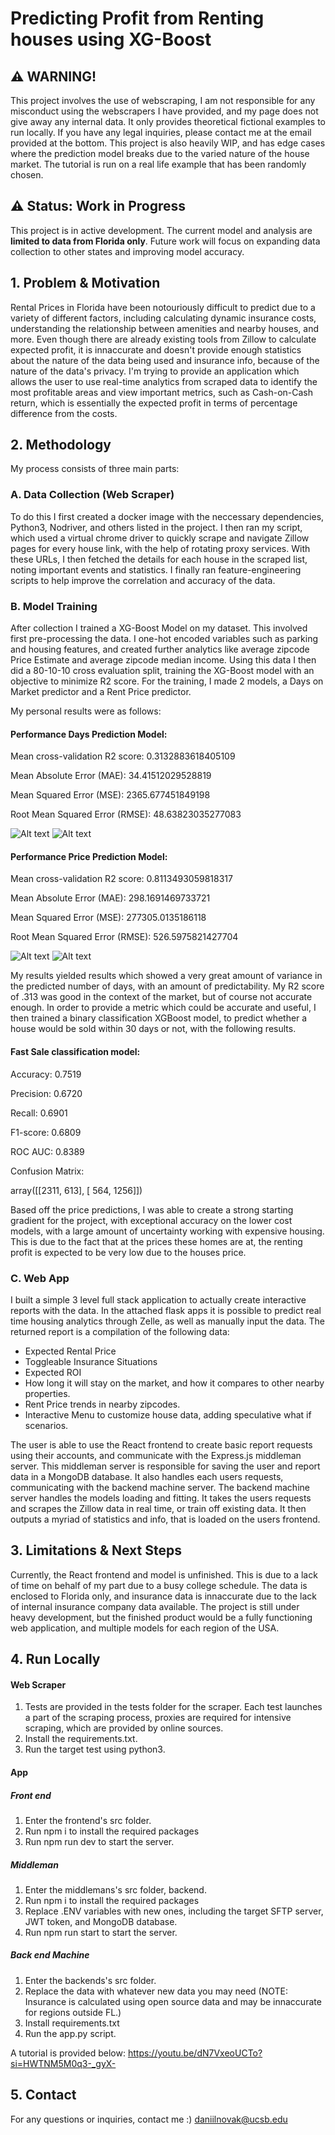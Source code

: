 # Predicting Profit from Renting houses using XG-Boost

## ⚠️ WARNING!

This project involves the use of webscraping, I am not responsible for any misconduct using the webscrapers I have provided, and my page does not give away any internal data. It only provides theoretical fictional examples to run locally. If you have any legal inquiries, please contact me at the email provided at the bottom. This project is also heavily WIP, and has edge cases where the prediction model breaks due to the varied nature of the house market. The tutorial is run on a real life example that has been randomly chosen.

## ⚠️ Status: Work in Progress

This project is in active development. The current model and analysis are **limited to data from Florida only**. Future work will focus on expanding data collection to other states and improving model accuracy.

## 1. Problem & Motivation

Rental Prices in Florida have been notouriously difficult to predict due to a variety of different factors, including calculating dynamic insurance costs, understanding the relationship between amenities and nearby houses, and more. Even though there are already existing tools from Zillow to calculate expected profit, it is innaccurate and doesn't provide enough statistics about the nature of the data being used and insurance info, because of the nature of the data's privacy. I'm trying to provide an application which allows the user to use real-time analytics from scraped data to identify the most profitable areas and view important metrics, such as Cash-on-Cash return, which is essentially the expected profit in terms of percentage difference from the costs.

## 2. Methodology

My process consists of three main parts:

### A. Data Collection (Web Scraper)

To do this I first created a docker image with the neccessary dependencies, Python3, Nodriver, and others listed in the project. I then ran my script, which used a virtual chrome driver to quickly scrape and navigate Zillow pages for every house link, with the help of rotating proxy services. With these URLs, I then fetched the details for each house in the scraped list, noting important events and statistics. I finally ran feature-engineering scripts to help improve the correlation and accuracy of the data.

### B. Model Training

After collection I trained a XG-Boost Model on my dataset. This involved first pre-processing the data. I one-hot encoded variables such as parking and housing features, and created further analytics like average zipcode Price Estimate and average zipcode median income. Using this data I then did a 80-10-10 cross evaluation split, training the XG-Boost model with an objective to minimize R2 score. For the training, I made 2 models, a Days on Market predictor and a Rent Price predictor.

My personal results were as follows:

#### Performance Days Prediction Model:

Mean cross-validation R2 score: 0.3132883618405109

Mean Absolute Error (MAE): 34.41512029528819

Mean Squared Error (MSE): 2365.677451849198

Root Mean Squared Error (RMSE): 48.63823035277083

![Alt text](https://i.imgur.com/sKYcL3j.png "Prediction Scatterplot")
![Alt text](https://i.imgur.com/P7Jk7ft.png "Prediction Variable Correlation Plot")

#### Performance Price Prediction Model:

Mean cross-validation R2 score: 0.8113493059818317

Mean Absolute Error (MAE): 298.1691469733721

Mean Squared Error (MSE): 277305.0135186118

Root Mean Squared Error (RMSE): 526.5975821427704

![Alt text](https://i.imgur.com/bp0jCpf.png "Prediction Scatterplot")
![Alt text](https://i.imgur.com/s5GVbK3.png "Prediction Variable Correlation Plot")

My results yielded results which showed a very great amount of variance in the predicted number of days, with an amount of predictability. My R2 score of .313 was good in the context of the market, but of course not accurate enough. In order to provide a metric which could be accurate and useful, I then trained a binary classification XGBoost model, to predict whether a house would be sold within 30 days or not, with the following results.

#### Fast Sale classification model:

Accuracy: 0.7519

Precision: 0.6720

Recall: 0.6901

F1-score: 0.6809

ROC AUC: 0.8389

Confusion Matrix:

array([[2311,  613],
       [ 564, 1256]])

Based off the price predictions, I was able to create a strong starting gradient for the project, with exceptional accuracy on the lower cost models, with a large amount of uncertainty working with expensive housing. This is due to the fact that at the prices these homes are at, the renting profit is expected to be very low due to the houses price.

### C. Web App

I built a simple 3 level full stack application to actually create interactive reports with the data. In the attached flask apps it is possible to predict real time housing analytics through Zelle, as well as manually input the data. The returned report is a compilation of the following data:

- Expected Rental Price
- Toggleable Insurance Situations
- Expected ROI
- How long it will stay on the market, and how it compares to other nearby properties.
- Rent Price trends in nearby zipcodes.
- Interactive Menu to customize house data, adding speculative what if scenarios.

The user is able to use the React frontend to create basic report requests using their accounts, and communicate with the Express.js middleman server. This middleman server is responsible for saving the user and report data in a MongoDB database. It also handles each users requests, communicating with the backend machine server. The backend machine server handles the models loading and fitting. It takes the users requests and scrapes the Zillow data in real time, or train off existing data. It then outputs a myriad of statistics and info, that is loaded on the users frontend.

## 3. Limitations & Next Steps

Currently, the React frontend and model is unfinished. This is due to a lack of time on behalf of my part due to a busy college schedule. The data is enclosed to Florida only, and insurance data is innaccurate due to the lack of internal insurance company data available. The project is still under heavy development, but the finished product would be a fully functioning web application, and multiple models for each region of the USA.

## 4. Run Locally

#### Web Scraper

1. Tests are provided in the tests folder for the scraper. Each test launches a part of the scraping process, proxies are required for intensive scraping, which are provided by online sources.
2. Install the requirements.txt.
3. Run the target test using python3.

#### App

##### Front end

1. Enter the frontend's src folder.
2. Run npm i to install the required packages
3. Run npm run dev to start the server.

##### Middleman

1. Enter the middlemans's src folder, backend.
2. Run npm i to install the required packages
3. Replace .ENV variables with new ones, including the target SFTP server, JWT token, and MongoDB database.
4. Run npm run start to start the server.

##### Back end Machine

1. Enter the backends's src folder.
2. Replace the data with whatever new data you may need (NOTE: Insurance is calculated using open source data and may be innaccurate for regions outside FL.)
3. Install requirements.txt
4. Run the app.py script.

A tutorial is provided below:
https://youtu.be/dN7VxeoUCTo?si=HWTNM5M0q3-_gyX-

## 5. Contact

For any questions or inquiries, contact me :)
daniilnovak@ucsb.edu
